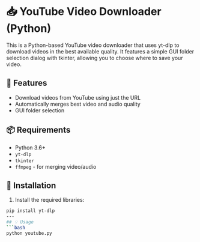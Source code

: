 # 📥 YouTube Video Downloader (Python)

This is a Python-based YouTube video downloader that uses yt-dlp to download videos in the best available quality. It features a simple GUI folder selection dialog with tkinter, allowing you to choose where to save your video.

## 🚀 Features
- Download videos from YouTube using just the URL
- Automatically merges best video and audio quality
- GUI folder selection


## 📦 Requirements
- Python 3.6+
- `yt-dlp`
- `tkinter` 
- `ffmpeg` - for merging video/audio

## 🔧 Installation

1. Install the required libraries:

```bash
pip install yt-dlp
---
## 💡 Usage
```bash
python youtube.py

